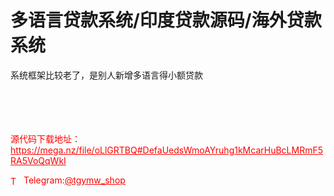 # 多语言贷款系统/印度贷款源码/海外贷款系统

系统框架比较老了，是别人新增多语言得小额贷款<br><br><br><br><br>



<p style="color: red;">源代码下载地址：<a href="https://mega.nz/file/oLlGRTBQ#DefaUedsWmoAYruhg1kMcarHuBcLMRmF5RA5VoQqWkI" style="color: red;">https://mega.nz/file/oLlGRTBQ#DefaUedsWmoAYruhg1kMcarHuBcLMRmF5RA5VoQqWkI</a></p><p style="color: red;"><img src="https://cdn-icons-png.flaticon.com/512/2111/2111646.png" alt="Telegram Icon" style="width: 16px; vertical-align: middle; margin-right: 5px;">Telegram:<a href="https://t.me/tgymw_shop" style="color: red;">@tgymw_shop</a></p>
